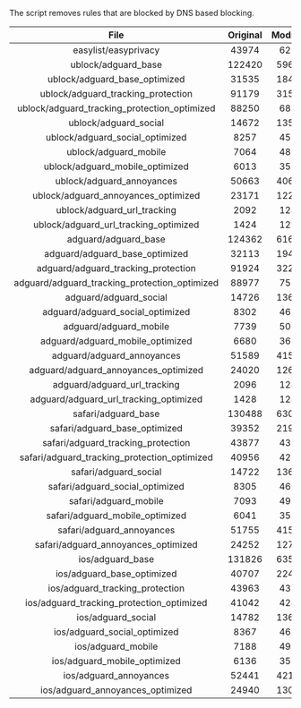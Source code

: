 The script removes rules that are blocked by DNS based blocking.


| File | Original | Modified |
|:----:|:-----:|:-----:|
| easylist/easyprivacy | 43974 | 6266 |
| ublock/adguard_base | 122420 | 59621 |
| ublock/adguard_base_optimized | 31535 | 18439 |
| ublock/adguard_tracking_protection | 91179 | 31519 |
| ublock/adguard_tracking_protection_optimized | 88250 | 6857 |
| ublock/adguard_social | 14672 | 13588 |
| ublock/adguard_social_optimized | 8257 | 4572 |
| ublock/adguard_mobile | 7064 | 4895 |
| ublock/adguard_mobile_optimized | 6013 | 3500 |
| ublock/adguard_annoyances | 50663 | 40653 |
| ublock/adguard_annoyances_optimized | 23171 | 12238 |
| ublock/adguard_url_tracking | 2092 | 1241 |
| ublock/adguard_url_tracking_optimized | 1424 | 1238 |
| adguard/adguard_base | 124362 | 61665 |
| adguard/adguard_base_optimized | 32113 | 19474 |
| adguard/adguard_tracking_protection | 91924 | 32210 |
| adguard/adguard_tracking_protection_optimized | 88977 | 7534 |
| adguard/adguard_social | 14726 | 13650 |
| adguard/adguard_social_optimized | 8302 | 4617 |
| adguard/adguard_mobile | 7739 | 5069 |
| adguard/adguard_mobile_optimized | 6680 | 3668 |
| adguard/adguard_annoyances | 51589 | 41501 |
| adguard/adguard_annoyances_optimized | 24020 | 12648 |
| adguard/adguard_url_tracking | 2096 | 1246 |
| adguard/adguard_url_tracking_optimized | 1428 | 1243 |
| safari/adguard_base | 130488 | 63057 |
| safari/adguard_base_optimized | 39352 | 21906 |
| safari/adguard_tracking_protection | 43877 | 4377 |
| safari/adguard_tracking_protection_optimized | 40956 | 4233 |
| safari/adguard_social | 14722 | 13640 |
| safari/adguard_social_optimized | 8305 | 4607 |
| safari/adguard_mobile | 7093 | 4931 |
| safari/adguard_mobile_optimized | 6041 | 3531 |
| safari/adguard_annoyances | 51755 | 41592 |
| safari/adguard_annoyances_optimized | 24252 | 12718 |
| ios/adguard_base | 131826 | 63577 |
| ios/adguard_base_optimized | 40707 | 22424 |
| ios/adguard_tracking_protection | 43963 | 4385 |
| ios/adguard_tracking_protection_optimized | 41042 | 4241 |
| ios/adguard_social | 14782 | 13672 |
| ios/adguard_social_optimized | 8367 | 4621 |
| ios/adguard_mobile | 7188 | 4973 |
| ios/adguard_mobile_optimized | 6136 | 3570 |
| ios/adguard_annoyances | 52441 | 42171 |
| ios/adguard_annoyances_optimized | 24940 | 13006 |